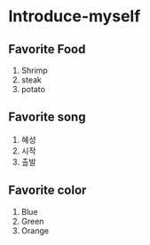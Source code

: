 # Introduce-myself

## Favorite Food
1. Shrimp
2. steak
3. potato


## Favorite song
1. 혜성
2. 시작
3. 출발


## Favorite color
1. Blue
2. Green
3. Orange


